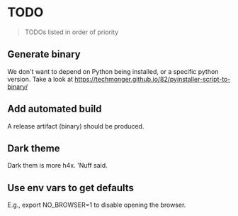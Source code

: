 # TODO

> TODOs listed in order of priority

## Generate binary

We don't want to depend on Python being installed, or a specific python version.
Take a look at https://techmonger.github.io/82/pyinstaller-script-to-binary/

## Add automated build

A release artifact (binary) should be produced.

## Dark theme

Dark them is more h4x. 'Nuff said.

## Use env vars to get defaults

E.g., export NO_BROWSER=1 to disable opening the browser.
